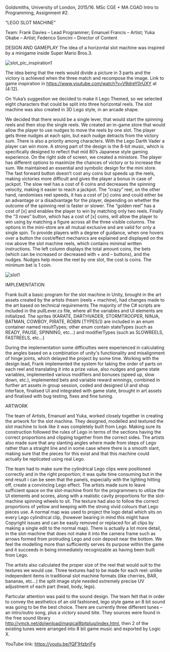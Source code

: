 Goldsmiths, University of London, 2015/16.
MSc CGE + MA CGAD
Intro to Programming, Assignment #2. 

“LEGO SLOT MACHINE”

Team: 
Frank Davies – Lead Programmer;
Emanuel Francis – Artist;
Yuka Okabe – Artist;
Federico Soncini – Director of Content



DESIGN AND GAMEPLAY
The idea of a horizontal slot machine was inspired by a minigame inside Super Mario Bros.3.

![slot_pic_inspiration1](https://cloud.githubusercontent.com/assets/14871171/13149978/8f542416-d65b-11e5-9d66-8326d28a37b4.png)

The idea being that the reels would divide a picture in 3 parts and the victory is achieved when the three match and recompose the image. Link to game inspiration in https://www.youtube.com/watch?v=V9dreY0rUXY at (4:12).

On Yuka’s suggestion we decided to make it Lego Themed, so we selected eight characters that could be split into three horizontal reels. The slot machine was also created in 3D Lego style, in an arcade shape. 

We decided that there would be a single lever, that would start the spinning reels and then stop the single reels. 
We created an in-game store that would allow the player to use nudges to move the reels by one slot. The player gets three nudges at each spin, but each nudge detracts from the victory sum.
There is also a priority among characters. With the Lego Darth Vader a player can win more. 
A strong part of the design is the 8-bit music, which is specifically designed to reflect that mid 80’s Japanese style gaming experience.
On the right side of screen, we created a ministore. The player has different options to maximize the chances of victory or to increase the sum. We maintained an essential and symbolic design for the mini store. 
The fast forward button doesn’t cost any coins but speeds up the reels, making victories more difficult and gives the player a bonus in case of jackpot.
The slow reel has a cost of 6 coins and decreases the spinning velocity, making it easier to reach a jackpot.
The “crazy” reel, on the other hand, randomises reel speeds, it has a cost of [x] coins and could either be an advantage or a disadvantage for the player, depending on whether the outcome of the spinning reel is faster or slower.
The “golden reel” has a cost of [x] and enables the player to win by matching only two reels. 
Finally the “3 rows” button, which has a cost of [x] coins, will allow the player to win using by matching a figure across all the three visible columns. 
The options in the mini-store are all mutual exclusive and are valid for only a single spin. To provide players with a degree of guidance, when one hovers over a button the cost/effect mechanics are explained and displayed on the row above the slot machine reels, which contains minimal written instructions.
The left column displays the total amount coins, the bets (which can be increased or decreased with + and – buttons), and the nudges. Nudges help move the reel by one slot, the cost is coins. The minimum bet is 1 coin.


![slot1](https://cloud.githubusercontent.com/assets/14871171/13149600/ee6f1df4-d659-11e5-9288-6f6329003c25.png)


IMPLEMENTATION

Frank built a basic program for the slot machine in Unity, brought in the art assets created by the artists theam (reels + machine), had changes made to the art based on technical requirements 
The majority of the C# scripts are included in the pullLever.cs file, where all the variables and UI elements are initialized.
The sprites (KARATE, DARTHVADER, STORMTROOPER, NINJA, BATMAN, COWBOY, PIRATE, ROBIN [TYPES/]) are included in an enum container named resultTypes; other enum contain stateTypes (such as READY, PAUSE, SPINNING, etc…) and modifierTypes (such as SLOWREELS, FASTREELS, etc…)

During the implementation some difficulties were experienced in calculating the angles based on a combination of unity's functionality and misalignment of hinge joints, which delayed the project by some time.
Working with the design lead, Frank implemented the system for taking the order of parts on each reel and translating it into a prize value, also nudges and game state variables, implemented various modifiers and bonuses (speed up, slow down, etc.), implemented bets and variable reward winnings, combined in further art assets in group session, coded and designed UI and shop interface, finalised UI and integrated with game state, brought in art assets and finalised with bug testing, fixes and fine tuning.

ARTWORK

The team of Artists, Emanuel and Yuka, worked closely together in creating the artwork for the slot machine.
They designed, modelled and textured the slot machine to look like it was completely built from Lego. Making sure its construction followed the rules of Lego in terms of the sections having the correct proportions and clipping together from the correct sides. The artists also made sure that any slanting angles where made from steps of Lego rather than a straight line and in some case where there is a smooth slant, making sure that the pieces for this exist and that this machine could actually be replicated using real Lego.

The team had to make sure the cylindrical Lego clips were positioned correctly and in the right proportion; it was quite time consuming but in the end result i can be seen that the panels, especially with the lighting hitting off, create a convincing Lego effect.
The artists made sure to leave sufficient space on the slot-machine front for the programmers to utilize the UI elements and scores, along with a realistic cavity proportions for the slot-machine spinning wheels to sit.
The texture had also to follow the correct proportions of yellow and keeping with the strong vivid colours that Lego pieces use. A normal map was used to project the logo detail which sits on every Lego cylindrical clip, (however bearing in mind this might have Copyright issues and can be easily removed or replaced for all clips by making a single edit to the normal map). There is actually a lot more detail, in the slot-machine that does not make it into the camera frame such as arrows formed from protruding Lego and coin deposit near the bottom.
We feel the modelling more than sufficiently serves its purpose within the game and it succeeds in being immediately recognizable as having been built from Lego.

The artists also calculated the proper size of the reel that would suit to the textures we would use. Three textures had to be made for each reel: unlike independent items in traditional slot machine formats (like cherries, BAR, bananas, etc...) the split image style needed extremely precise UV adjustment of each part (head, body, legs).

Particular attention was paid to the sound design. The team felt that in order to convey the aesthetics of an old fashioned, lego style game an 8 bit sound was going to be the best choice. There are currently three different tunes – an intro/outro song, plus a victory sound bite. They sources were found in the free sound library http://ymck.net/dolwnload/magical8bitplug/index.html, then 2 of the existing tunes were arranged into 8 bit game music and exported by Logic X.

YouTube link: https://youtu.be/fQF1HzbrjFg

